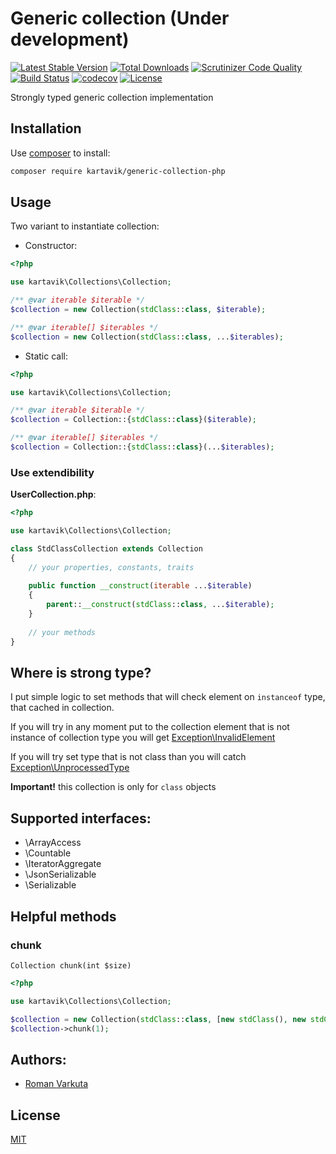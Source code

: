 # Generic collection (Under development)

[![Latest Stable Version](https://poser.pugx.org/kartavik/generic-collection-php/v/stable)](https://packagist.org/packages/kartavik/generic-collection-php)
[![Total Downloads](https://poser.pugx.org/kartavik/generic-collection-php/downloads)](https://packagist.org/packages/kartavik/generic-collection-php)
[![Scrutinizer Code Quality](https://scrutinizer-ci.com/g/KartaviK/generic-collection-php/badges/quality-score.png?b=master)](https://scrutinizer-ci.com/g/KartaviK/generic-collection-php/?branch=master)
[![Build Status](https://travis-ci.org/KartaviK/generic-collection-php.svg?branch=master)](https://travis-ci.org/KartaviK/generic-collection-php)
[![codecov](https://codecov.io/gh/KartaviK/typed-collection/branch/master/graph/badge.svg)](https://codecov.io/gh/KartaviK/typed-collection)
[![License](https://poser.pugx.org/kartavik/generic-collection-php/license)](https://github.com/KartaviK/generic-collection-php/blob/master/LICENSE)

Strongly typed generic collection implementation

## Installation

Use [composer](https://getcomposer.org/) to install:

```bash
composer require kartavik/generic-collection-php
```

## Usage

Two variant to instantiate collection:

- Constructor:

```php
<?php

use kartavik\Collections\Collection;

/** @var iterable $iterable */
$collection = new Collection(stdClass::class, $iterable);

/** @var iterable[] $iterables */
$collection = new Collection(stdClass::class, ...$iterables);
```

- Static call:
```php
<?php

use kartavik\Collections\Collection;

/** @var iterable $iterable */
$collection = Collection::{stdClass::class}($iterable);

/** @var iterable[] $iterables */
$collection = Collection::{stdClass::class}(...$iterables);
```

### Use extendibility

**UserCollection.php**:
```php
<?php

use kartavik\Collections\Collection;

class StdClassCollection extends Collection
{
    // your properties, constants, traits
    
    public function __construct(iterable ...$iterable)
    {
        parent::__construct(stdClass::class, ...$iterable);
    }
    
    // your methods
}
```

## Where is strong type?

I put simple logic to set methods that will check element on `instanceof` type,
that cached in collection.

If you will try in any moment put to the collection element that is not instance of collection type
you will get [Exception\InvalidElement](./src/Exception/InvalidElement.php)

If you will try set type that is not class than you will catch [Exception\UnprocessedType](./src/Exception/UnprocessedType.php)

**Important!** this collection is only for `class` objects

## Supported interfaces:

- \ArrayAccess
- \Countable
- \IteratorAggregate
- \JsonSerializable
- \Serializable

## Helpful methods

### chunk

`Collection chunk(int $size)`

```php
<?php

use kartavik\Collections\Collection;

$collection = new Collection(stdClass::class, [new stdClass(), new stdClass()]);
$collection->chunk(1);
```

## Authors:
- [Roman <KartaviK> Varkuta](mailto:roman.varkuta@gmail.com)

## License
[MIT](./LICENSE)
